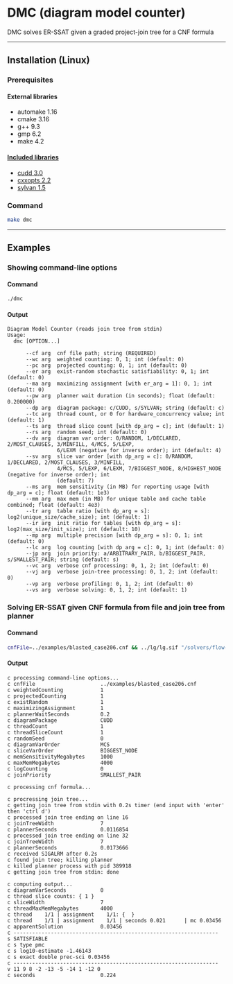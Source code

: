 # DMC (diagram model counter)
DMC solves ER-SSAT given a graded project-join tree for a CNF formula

--------------------------------------------------------------------------------

## Installation (Linux)

### Prerequisites
#### External libraries
- automake 1.16
- cmake 3.16
- g++ 9.3
- gmp 6.2
- make 4.2
#### [Included libraries](../addmc/libraries/)
- [cudd 3.0](https://github.com/ivmai/cudd)
- [cxxopts 2.2](https://github.com/jarro2783/cxxopts)
- [sylvan 1.5](https://github.com/trolando/sylvan)

### Command
```bash
make dmc
```

--------------------------------------------------------------------------------

## Examples

### Showing command-line options
#### Command
```bash
./dmc
```
#### Output
```
Diagram Model Counter (reads join tree from stdin)
Usage:
  dmc [OPTION...]

      --cf arg  cnf file path; string (REQUIRED)
      --wc arg  weighted counting: 0, 1; int (default: 0)
      --pc arg  projected counting: 0, 1; int (default: 0)
      --er arg  exist-random stochastic satisfiability: 0, 1; int (default: 0)
      --ma arg  maximizing assignment [with er_arg = 1]: 0, 1; int (default: 0)
      --pw arg  planner wait duration (in seconds); float (default: 0.200000)
      --dp arg  diagram package: c/CUDD, s/SYLVAN; string (default: c)
      --tc arg  thread count, or 0 for hardware_concurrency value; int (default: 1)
      --ts arg  thread slice count [with dp_arg = c]; int (default: 1)
      --rs arg  random seed; int (default: 0)
      --dv arg  diagram var order: 0/RANDOM, 1/DECLARED, 2/MOST_CLAUSES, 3/MINFILL, 4/MCS, 5/LEXP,
                6/LEXM (negative for inverse order); int (default: 4)
      --sv arg  slice var order [with dp_arg = c]: 0/RANDOM, 1/DECLARED, 2/MOST_CLAUSES, 3/MINFILL,
                4/MCS, 5/LEXP, 6/LEXM, 7/BIGGEST_NODE, 8/HIGHEST_NODE (negative for inverse order); int
                (default: 7)
      --ms arg  mem sensitivity (in MB) for reporting usage [with dp_arg = c]; float (default: 1e3)
      --mm arg  max mem (in MB) for unique table and cache table combined; float (default: 4e3)
      --tr arg  table ratio [with dp_arg = s]: log2(unique_size/cache_size); int (default: 1)
      --ir arg  init ratio for tables [with dp_arg = s]: log2(max_size/init_size); int (default: 10)
      --mp arg  multiple precision [with dp_arg = s]: 0, 1; int (default: 0)
      --lc arg  log counting [with dp_arg = c]: 0, 1; int (default: 0)
      --jp arg  join priority: a/ARBITRARY_PAIR, b/BIGGEST_PAIR, s/SMALLEST_PAIR; string (default: s)
      --vc arg  verbose cnf processing: 0, 1, 2; int (default: 0)
      --vj arg  verbose join-tree processing: 0, 1, 2; int (default: 0)
      --vp arg  verbose profiling: 0, 1, 2; int (default: 0)
      --vs arg  verbose solving: 0, 1, 2; int (default: 1)
```

### Solving ER-SSAT given CNF formula from file and join tree from planner
#### Command
```bash
cnfFile=../examples/blasted_case206.cnf && ../lg/lg.sif "/solvers/flow-cutter-pace17/flow_cutter_pace17 -p 100" <$cnfFile | ./dmc --cf=$cnfFile --wc=1 --pc=1 --er=1 --ma=1
```
#### Output
```
c processing command-line options...
c cnfFile                     ../examples/blasted_case206.cnf
c weightedCounting            1
c projectedCounting           1
c existRandom                 1
c maximizingAssignment        1
c plannerWaitSeconds          0.2
c diagramPackage              CUDD
c threadCount                 1
c threadSliceCount            1
c randomSeed                  0
c diagramVarOrder             MCS
c sliceVarOrder               BIGGEST_NODE
c memSensitivityMegabytes     1000
c maxMemMegabytes             4000
c logCounting                 0
c joinPriority                SMALLEST_PAIR

c processing cnf formula...

c procressing join tree...
c getting join tree from stdin with 0.2s timer (end input with 'enter' then 'ctrl d')
c processed join tree ending on line 16
c joinTreeWidth               7
c plannerSeconds              0.0116854
c processed join tree ending on line 32
c joinTreeWidth               7
c plannerSeconds              0.0173666
c received SIGALRM after 0.2s
c found join tree; killing planner
c killed planner process with pid 389918
c getting join tree from stdin: done

c computing output...
c diagramVarSeconds           0
c thread slice counts: { 1 }
c sliceWidth                  7
c threadMaxMemMegabytes       4000
c thread    1/1 | assignment    1/1: {  }
c thread    1/1 | assignment    1/1 | seconds 0.021      | mc 0.03456
c apparentSolution            0.03456
c ------------------------------------------------------------------
s SATISFIABLE
c s type pmc
c s log10-estimate -1.46143
c s exact double prec-sci 0.03456
c ------------------------------------------------------------------
v 11 9 8 -2 -13 -5 -14 1 -12 0
c seconds                     0.224
```
